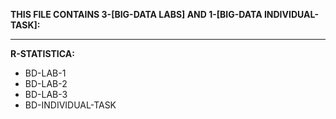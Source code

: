 **THIS FILE CONTAINS 3-[BIG-DATA LABS] AND 1-[BIG-DATA INDIVIDUAL-TASK]:**
***
**R-STATISTICA:**
* BD-LAB-1
* BD-LAB-2
* BD-LAB-3
* BD-INDIVIDUAL-TASK

